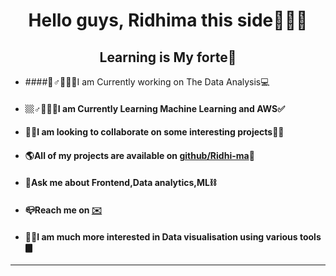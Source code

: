 <h1 align="center">Hello guys, Ridhima this side🙋🏻‍♂️</h1>
<h2 align="center">Learning is My forte🥇</h2>

- ####🏻‍♂️👩🏻‍💼I am Currently working on The Data Analysis💻

- #### 🏼‍♂️👩🏻‍🏫I am Currently Learning Machine Learning and AWS✅

- #### 🙌🏻I am looking to collaborate on some interesting projects🧍🏽

- #### 🌎All of my projects are available on <a href="https://github.com/Ridhi-ma">github/Ridhi-ma</a>🤔

- #### 💬Ask me about Frontend,Data analytics,ML⛓

- #### 📪Reach me on <a href="ridhima1907mehrotra@gmail.com">✉️</a>

- #### 🫶🏻I am much more interested in Data visualisation using various tools🀫
----
<!-- ![Top Langs](https://github-readme-stats.vercel.app/api/top-langs/?username=Ridhi-ma&langs_count=8&theme=nord)
![Ridhima's GitHub stats](https://github-readme-stats.vercel.app/api?username=Ridhi-ma&show_icons=true&theme=nord)
[![GitHub Streak](https://github-readme-streak-stats.herokuapp.com/?user=Ridhi-ma&theme=nord)](https://git.io/streak-stats)
 -->
